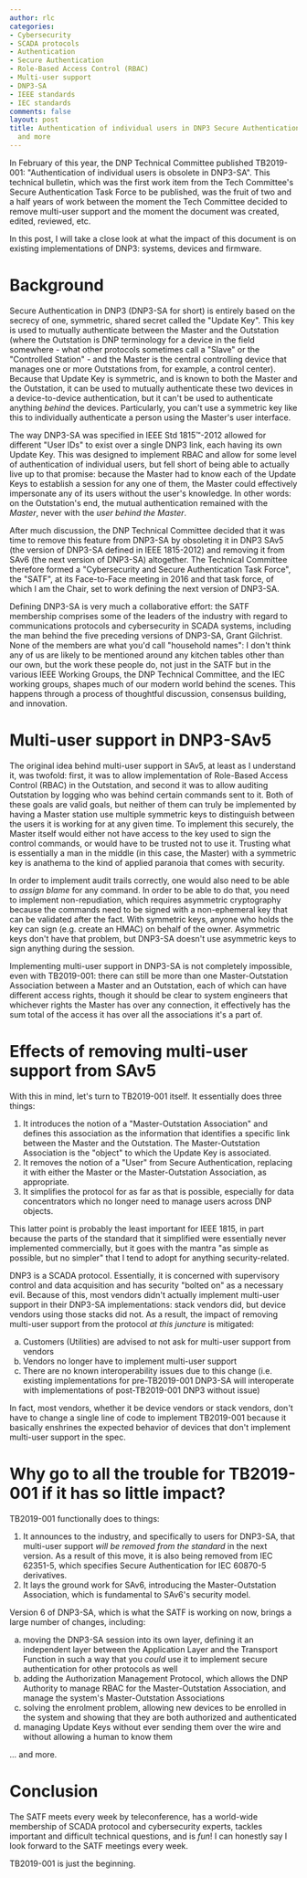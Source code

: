 ```yaml
---
author: rlc
categories:
- Cybersecurity
- SCADA protocols
- Authentication
- Secure Authentication
- Role-Based Access Control (RBAC)
- Multi-user support
- DNP3-SA
- IEEE standards
- IEC standards
comments: false
layout: post
title: Authentication of individual users in DNP3 Secure Authentication- TB2019-001,
  and more
---
```


In February of this year, the DNP Technical Committee published TB2019-001: "Authentication of individual users is obsolete in DNP3-SA". This technical bulletin, which was the first work item from the Tech Committee's Secure Authentication Task Force to be published, was the fruit of two and a half years of work between the moment the Tech Committee decided to remove multi-user support and the moment the document was created, edited, reviewed, etc.

In this post, I will take a close look at what the impact of this document is on existing implementations of DNP3: systems, devices and firmware.
<!--more-->
# Background
Secure Authentication in DNP3 (DNP3-SA for short) is entirely based on the secrecy of one, symmetric, shared secret called the "Update Key". This key is used to mutually authenticate between the Master and the Outstation (where the Outstation is DNP terminology for a device in the field somewhere - what other protocols sometimes call a "Slave" or the "Controlled Station" - and the Master is the central controlling device that manages one or more Outstations from, for example, a control center). Because that Update Key is symmetric, and is known to both the Master and the Outstation, it can be used to mutually authenticate these two devices in a device-to-device authentication, but it can't be used to authenticate anything *behind* the devices. Particularly, you can't use a symmetric key like this to individually authenticate a person using the Master's user interface.

The way DNP3-SA was specified in IEEE Std 1815&trade;-2012 allowed for different "User IDs" to exist over a single DNP3 link, each having its own Update Key. This was designed to implement RBAC and allow for some level of authentication of individual users, but fell short of being able to actually live up to that promise: because the Master had to know each of the Update Keys to establish a session for any one of them, the Master could effectively impersonate any of its users without the user's knowledge. In other words: on the Outstation's end, the mutual authentication remained with the *Master*, never with the *user behind the Master*.

After much discussion, the DNP Technical Committee decided that it was time to remove this feature from DNP3-SA by obsoleting it in DNP3 SAv5 (the version of DNP3-SA defined in IEEE 1815-2012) and removing it from SAv6 (the next version of DNP3-SA) altogether. The Technical Committee therefore formed a "Cybersecurity and Secure Authentication Task Force", the "SATF", at its Face-to-Face meeting in 2016 and that task force, of which I am the Chair, set to work defining the next version of DNP3-SA.

Defining DNP3-SA is very much a collaborative effort: the SATF membership comprises some of the leaders of the industry with regard to communications protocols and cybersecurity in SCADA systems, including the man behind the five preceding versions of DNP3-SA, Grant Gilchrist. None of the members are what you'd call "household names": I don't think any of us are likely to be mentioned around any kitchen tables other than our own, but the work these people do, not just in the SATF but in the various IEEE Working Groups, the DNP Technical Committee, and the IEC working groups, shapes much of our modern world behind the scenes. This happens through a process of thoughtful discussion, consensus building, and innovation.

# Multi-user support in DNP3-SAv5
The original idea behind multi-user support in SAv5, at least as I understand it, was twofold: first, it was to allow implementation of Role-Based Access Control (RBAC) in the Outstation, and second it was to allow auditing Outstation by logging who was behind certain commands sent to it. Both of these goals are valid goals, but neither of them can truly be implemented by having a Master station use multiple symmetric keys to distinguish between the users it is working for at any given time. To implement this securely, the Master itself would either not have access to the key used to sign the control commands, or would have to be trusted not to use it. Trusting what is essentially a man in the middle (in this case, the Master) with a symmetric key is anathema to the kind of applied paranoia that comes with security.

In order to implement audit trails correctly, one would also need to be able to *assign blame* for any command. In order to be able to do that, you need to implement non-repudiation, which requires asymmetric cryptography because the commands need to be signed with a non-ephemeral key that can be validated after the fact. With symmetric keys, anyone who holds the key can sign (e.g. create an HMAC) on behalf of the owner. Asymmetric keys don't have that problem, but DNP3-SA doesn't use asymmetric keys to sign anything during the session.

Implementing multi-user support in DNP3-SA is not completely impossible, even with TB2019-001: there can still be more than one Master-Outstation Association between a Master and an Outstation, each of which can have different access rights, though it should be clear to system engineers that whichever rights the Master has over any connection, it effectively has the sum total of the access it has over all the associations it's a part of.

# Effects of removing multi-user support from SAv5
With this in mind, let's turn to TB2019-001 itself. It essentially does three things:

1. It introduces the notion of a "Master-Outstation Association" and defines this association as the information that identifies a specific link between the Master and the Outstation. The Master-Outstation Association is the "object" to which the Update Key is associated.
2. It removes the notion of a "User" from Secure Authentication, replacing it with either the Master or the Master-Outstation Association, as appropriate.
3. It simplifies the protocol for as far as that is possible, especially for data concentrators which no longer need to manage users across DNP objects.

This latter point is probably the least important for IEEE 1815, in part because the parts of the standard that it simplified were essentially never implemented commercially, but it goes with the mantra "as simple as possible, but no simpler" that I tend to adopt for anything security-related.

DNP3 is a SCADA protocol. Essentially, it is concerned with supervisory control and data acquisition and has security "bolted on" as a necessary evil. Because of this, most vendors didn't actually implement multi-user support in their DNP3-SA implementations: stack vendors did, but device vendors using those stacks did not. As a result, the impact of removing multi-user support from the protocol *at this juncture* is mitigated:

<ol type="a">
  <li>Customers (Utilities) are advised to not ask for multi-user support from vendors</li>
  <li>Vendors no longer have to implement multi-user support</li>
  <li>There are no known interoperability issues due to this change (i.e. existing implementations for pre-TB2019-001 DNP3-SA will interoperate with implementations of post-TB2019-001 DNP3 without issue)</li>
</ol>

In fact, most vendors, whether it be device vendors or stack vendors, don't have to change a single line of code to implement TB2019-001 because it basically enshrines the expected behavior of devices that don't implement multi-user support in the spec.

# Why go to all the trouble for TB2019-001 if it has so little impact?
TB2019-001 functionally does to things:

1. It announces to the industry, and specifically to users for DNP3-SA, that multi-user support *will be removed from the standard* in the next version. As a result of this move, it is also being removed from IEC 62351-5, which specifies Secure Authentication for IEC 60870-5 derivatives.
2. It lays the ground work for SAv6, introducing the Master-Outstation Association, which is fundamental to SAv6's security model.

Version 6 of DNP3-SA, which is what the SATF is working on now, brings a large number of changes, including:

<ol type="a">
  <li>moving the DNP3-SA session into its own layer, defining it an independent layer between the Application Layer and the Transport Function in such a way that you <em>could</em> use it to implement secure authentication for other protocols as well</li>
  <li>adding the Authorization Management Protocol, which allows the DNP Authority to manage RBAC for the Master-Outstation Association, and manage the system's Master-Outstation Associations</li>
  <li>solving the enrolment problem, allowing new devices to be enrolled in the system and showing that they are both authorized and authenticated</li>
  <li>managing Update Keys without ever sending them over the wire and without allowing a human to know them</li>
</ol>

... and more. 

# Conclusion
The SATF meets every week by teleconference, has a world-wide membership of SCADA protocol and cybersecurity experts, tackles important and difficult technical questions, and is *fun*! I can honestly say I look forward to the SATF meetings every week.

TB2019-001 is just the beginning.
